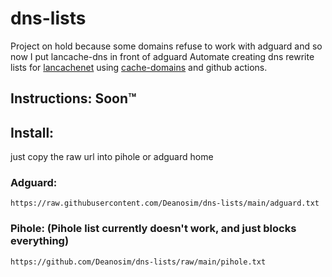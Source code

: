 # dns-lists
Project on hold because some domains refuse to work with adguard and so now I put lancache-dns in front of adguard
Automate creating dns rewrite lists for [lancachenet](https://github.com/lancachenet/) using [cache-domains](https://github.com/uklans/cache-domains) and github actions.

## Instructions: Soon™

## Install:
just copy the raw url into pihole or adguard home

### Adguard: 
```https://raw.githubusercontent.com/Deanosim/dns-lists/main/adguard.txt```
### Pihole: (Pihole list currently doesn't work, and just blocks everything)
```https://github.com/Deanosim/dns-lists/raw/main/pihole.txt```
